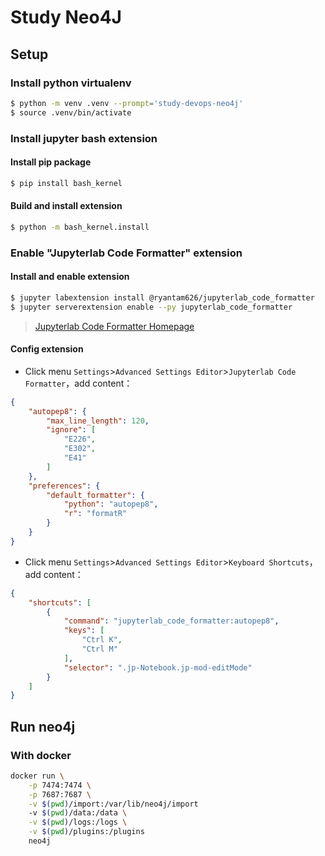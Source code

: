# Study Neo4J

## Setup

### Install python virtualenv

```bash
$ python -m venv .venv --prompt='study-devops-neo4j'
$ source .venv/bin/activate
```

### Install jupyter bash extension

#### Install pip package

```bash
$ pip install bash_kernel
```

#### Build and install extension

```bash
$ python -m bash_kernel.install
```

### Enable "Jupyterlab Code Formatter" extension

#### Install and enable extension

```bash
$ jupyter labextension install @ryantam626/jupyterlab_code_formatter
$ jupyter serverextension enable --py jupyterlab_code_formatter
```

> [Jupyterlab Code Formatter Homepage](https://jupyterlab-code-formatter.readthedocs.io/)

#### Config extension

- Click menu `Settings`>`Advanced Settings Editor`>`Jupyterlab Code Formatter`，add content：

```json
{
    "autopep8": {
        "max_line_length": 120,
        "ignore": [
            "E226",
            "E302",
            "E41"
        ]
    },
    "preferences": {
        "default_formatter": {
            "python": "autopep8",
            "r": "formatR"
        }
    }
}
```

- Click menu `Settings`>`Advanced Settings Editor`>`Keyboard Shortcuts`，add content：

```json
{
    "shortcuts": [
        {
            "command": "jupyterlab_code_formatter:autopep8",
            "keys": [
                "Ctrl K",
                "Ctrl M"
            ],
            "selector": ".jp-Notebook.jp-mod-editMode"
        }
    ]
}
```



## Run neo4j

### With docker

```bash
docker run \
    -p 7474:7474 \
    -p 7687:7687 \
    -v $(pwd)/import:/var/lib/neo4j/import
    -v $(pwd)/data:/data \
    -v $(pwd)/logs:/logs \
    -v $(pwd)/plugins:/plugins
    neo4j
```
